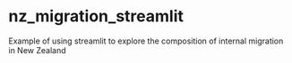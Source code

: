 # nz_migration_streamlit
Example of using streamlit to explore the composition of internal migration in New Zealand
